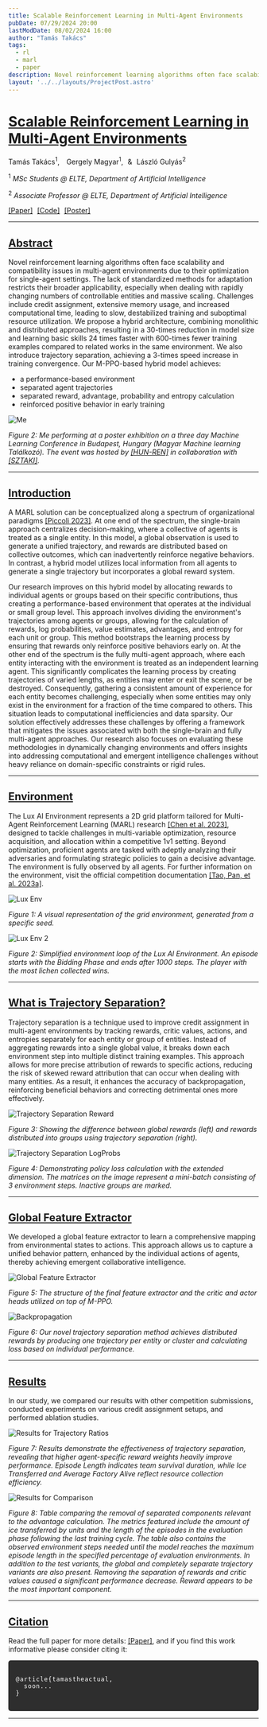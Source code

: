 ```yaml
---
title: Scalable Reinforcement Learning in Multi-Agent Environments
pubDate: 07/29/2024 20:00
lastModDate: 08/02/2024 16:00
author: "Tamás Takács"
tags:
  - rl
  - marl
  - paper
description: Novel reinforcement learning algorithms often face scalability and compatibility issues in multi-agent environments due to their optimization for single-agent settings. The lack of standardized methods for adaptation restricts their broader applicability, especially when dealing with rapidly changing numbers of controllable entities and massive scaling. Challenges include credit assignment, extensive memory usage, and increased computational time, leading to slow, destabilized training and suboptimal resource utilization. We propose a hybrid architecture, combining monolithic and distributed approaches, resulting in a 30-times reduction in model size and learning basic skills 24 times faster with 600-times fewer training examples compared to related works in the same environment. We also introduce trajectory separation, achieving a 3-times speed increase in training convergence.
layout: '../../layouts/ProjectPost.astro'
---
```


# <u>Scalable Reinforcement Learning in Multi-Agent Environments</u>

<p class="text-xl font-bold">
  Tamás Takács<sup>1</sup>,<span style="margin-right: 10px;"></span>
  Gergely Magyar<sup>1</sup>,<span style="margin-right: 5px;"></span>
  &<span style="margin-right: 5px;"></span>
  László Gulyás<sup>2</sup>
</p>

<p>
  <sup>1</sup> <em>MSc Students @ ELTE, Department of Artificial Intelligence</em>
</p>

<p>
  <sup>2</sup> <em>Associate Professor @ ELTE, Department of Artificial Intelligence</em>
</p>

<p>
  <u><a class="font-bold hover:text-tcotta dark:hover:text-dark-tcotta" href="/" title="Paper Link" target="_blank">[Paper]</a></u>
  <span style="margin-right: 5px;"></span>
  <u><a class="font-bold hover:text-tcotta dark:hover:text-dark-tcotta" href="https://github.com/MagmaMultiAgent/MagMA" title="Code Link" target="_blank">[Code]</a></u>
  <span style="margin-right: 5px;"></span>
  <u><a class="font-bold hover:text-tcotta dark:hover:text-dark-tcotta" href="/project/marl/MagMA.pdf" title="Poster Link" target="_blank">[Poster]</a></u>
</p>

<hr class="border-1 border-t border-tcotta dark:border-dark-tcotta my-0" />

## <u>Abstract</u>

Novel reinforcement learning algorithms often face scalability and compatibility issues in multi-agent environments due to their optimization for single-agent settings. The lack of standardized methods for adaptation restricts their broader applicability, especially when dealing with rapidly changing numbers of controllable entities and massive scaling. Challenges include credit assignment, extensive memory usage, and increased computational time, leading to slow, destabilized training and suboptimal resource utilization. We propose a hybrid architecture, combining monolithic and distributed approaches, resulting in a <span class="font-extrabold text-tcotta dark:text-dark-tcotta">30-times reduction in model size</span> and  <span class="font-extrabold text-tcotta dark:text-dark-tcotta">learning basic skills 24 times faster with 600-times fewer training examples </span>compared to related works in the same environment. We also introduce  <span class="font-extrabold text-tcotta dark:text-dark-tcotta">trajectory separation, achieving a 3-times speed increase </span> in training convergence. Our <span class="font-extrabold text-tcotta dark:text-dark-tcotta">M-PPO-based </span> hybrid model achieves:

* <span class="font-extrabold">a performance-based environment</span>
* <span class="font-extrabold">separated agent trajectories</span>
* <span class="font-extrabold">separated reward, advantage, probability and entropy calculation</span>
* <span class="font-extrabold">reinforced positive behavior in early training</span>

<div class="flex justify-center">
  <img src="posterme.jpg" alt="Me" />
</div>

*Figure 2: <span class="font-extrabold">Me performing at a poster exhibition on a three day Machine Learning Conference in Budapest, Hungary (Magyar Machine learning Találkozó). The event was hosted by [<span class="font-extrabold text-tcotta dark:text-dark-tcotta">[HUN-REN]</span>](https://hun-ren.hu/) in collaboration with  [<span class="font-extrabold text-tcotta dark:text-dark-tcotta">[SZTAKI]</span>](https://sztaki.hun-ren.hu/).</span>*

<hr class="border-1 border-t border-tcotta dark:border-dark-tcotta my-0" />


## <u>Introduction</u>

A MARL solution can be conceptualized along a spectrum of organizational paradigms [<span class="font-extrabold text-tcotta dark:text-dark-tcotta">[Piccoli 2023]</span>](https://arxiv.org/pdf/2302.12308). At one end of the spectrum, the <span class="font-extrabold">single-brain approach</span> centralizes decision-making, where a collective of agents is treated as a single entity. In this model, a global observation is used to generate a unified trajectory, and rewards are distributed based on collective outcomes, which can inadvertently reinforce negative behaviors. In contrast, a <span class="font-extrabold">hybrid model</span> utilizes local information from all agents to generate a single trajectory but incorporates a global reward system.

Our research improves on this hybrid model by  <span class="font-extrabold">allocating rewards to individual agents or groups based on their specific contributions</span>, thus creating a performance-based environment that operates at the individual or small group level. This approach involves dividing the environment's trajectories among agents or groups, allowing for the calculation of rewards, log probabilities, value estimates, advantages, and entropy for each unit or group. This method  <span class="font-extrabold">bootstraps the learning process</span> by ensuring that rewards only reinforce positive behaviors early on. At the other end of the spectrum is the fully multi-agent approach, where each entity interacting with the environment is treated as an independent learning agent. This significantly complicates the learning process by creating trajectories of varied lengths, as entities may enter or exit the scene, or be destroyed. Consequently, gathering a consistent amount of experience for each entity becomes challenging, especially when some entities may only exist in the environment for a fraction of the time compared to others. This situation leads to computational inefficiencies and data sparsity. Our solution effectively addresses these challenges by offering a framework that  <span class="font-extrabold">mitigates the issues associated with both the single-brain and fully multi-agent approaches</span>. Our research also focuses on evaluating these methodologies in dynamically changing environments and offers insights into addressing computational and emergent intelligence challenges without heavy reliance on domain-specific constraints or rigid rules.

<hr class="border-1 border-t border-tcotta dark:border-dark-tcotta my-0" />

## <u>Environment</u>

The Lux AI Environment represents a 2D grid platform tailored for <span class="font-extrabold">Multi-Agent Reinforcement Learning (MARL) research</span> [<span class="font-extrabold text-tcotta dark:text-dark-tcotta">[Chen et al. 2023]</span>](https://arxiv.org/abs/2301.01609), designed to tackle challenges in multi-variable optimization, resource acquisition, and allocation within a competitive 1v1 setting. Beyond optimization, proficient agents are tasked with adeptly analyzing their adversaries and formulating strategic policies to gain a decisive advantage. The environment is fully observed by all agents. For further information on the environment, visit the official competition documentation [<span class="font-extrabold text-tcotta dark:text-dark-tcotta">[Tao, Pan, et al. 2023a]</span>](https://www.kaggle.com/competitions/lux-ai-season-2).

<div class="flex justify-center">
  <img src="lux.png" alt="Lux Env" />
</div>

*Figure 1: <span class="font-extrabold">A visual representation of the grid environment, generated from a specific seed.</span>*

<div class="flex justify-center">
  <img src="lux2.png" alt="Lux Env 2" />
</div>

*Figure 2: <span class="font-extrabold">Simplified environment loop of the Lux AI Environment. An episode starts with the Bidding Phase and ends after 1000 steps. The player with the most lichen collected wins.</span>*

<hr class="border-1 border-t border-tcotta dark:border-dark-tcotta my-0" />

## <u>What is Trajectory Separation?</u>

Trajectory separation is a technique used to <span class="font-extrabold">improve credit assignment in multi-agent environments</span> by tracking rewards, critic values, actions, and entropies separately for each entity or group of entities. Instead of aggregating rewards into a single global value, it breaks down each environment step into multiple distinct training examples. This approach allows for more precise attribution of rewards to specific actions, reducing the risk of skewed reward attribution that can occur when dealing with many entities. As a result, it <span class="font-extrabold">enhances the accuracy of backpropagation</span>, reinforcing beneficial behaviors and correcting detrimental ones more effectively.

<div class="flex justify-center">
  <img src="rewards.png" alt="Trajectory Separation Reward" />
</div>

*Figure 3: <span class="font-extrabold"> Showing the difference between global rewards (left) and rewards distributed into groups using trajectory separation (right).</span>*

<div class="flex justify-center">
  <img src="trajsep.png" alt="Trajectory Separation LogProbs" />
</div>

*Figure 4: <span class="font-extrabold">  Demonstrating policy loss calculation with the extended dimension. The matrices on the image represent a mini-batch consisting of 3 environment steps. Inactive groups are marked.</span>*

<hr class="border-1 border-t border-tcotta dark:border-dark-tcotta my-0" />

## <u>Global Feature Extractor</u>

We developed a global feature extractor to learn a comprehensive mapping from environmental states to actions. This approach allows us to capture a unified behavior pattern, enhanced by the individual actions of agents, thereby achieving emergent collaborative intelligence.

<div class="flex justify-center">
  <img src="featureextr.png" alt="Global Feature Extractor" />
</div>

*Figure 5: <span class="font-extrabold"> The structure of the final feature extractor and the critic and actor heads utilized on top of M-PPO.</span>*

<div class="flex justify-center">
  <img src="backprop.png" alt="Backpropagation" />
</div>


*Figure 6: <span class="font-extrabold"> Our novel trajectory separation method achieves distributed rewards by producing one trajectory per entity or cluster and calculating loss based on individual performance.</span>*

<hr class="border-1 border-t border-tcotta dark:border-dark-tcotta my-0" />

## <u>Results</u>

In our study, <span class="font-extrabold">we compared our results with other competition submissions, conducted experiments on various credit assignment setups, and performed ablation studies.</span>

<div class="flex justify-center">
  <img src="result.png" alt="Results for Trajectory Ratios" />
</div>


*Figure 7: <span class="font-extrabold"> Results demonstrate the effectiveness of trajectory separation, revealing that higher agent-specific reward weights heavily improve performance. Episode Length indicates team survival duration, while Ice Transferred and Average Factory Alive reflect resource collection efficiency.</span>*

<div class="flex justify-center">
  <img src="result2.png" alt="Results for Comparison" />
</div>

*Figure 8: <span class="font-extrabold"> Table comparing the removal of separated components relevant to the advantage calculation. The metrics featured include the amount of ice transferred by units and the length of the episodes
in the evaluation phase following the last training cycle. The table also contains the observed environment steps needed until the model reaches the maximum episode length in the specified percentage of
evaluation environments. In addition to the test variants, the global and completely separate trajectory
variants are also present. Removing the separation of rewards and critic values caused a significant
performance decrease. Reward appears to be the most important component.</span>*

<hr class="border-1 border-t border-tcotta dark:border-dark-tcotta my-0" />

## <u>Citation</u>

Read the full paper for more details: <u><a class="font-bold" href="/" title="Paper Link" target="_blank">[Paper]</a></u>, and if you find this work informative please consider citing it:

<pre style="background-color: #2e2e2e; color: #ffffff; padding: 15px; border-radius: 5px; overflow-x: hidden; font-family: monospace; white-space: pre-wrap; word-wrap: break-word;">
  <code style="color: white; letter-spacing: 1px;">
@article{tamastheactual,
  soon...
}
  </code>
</pre>

<hr class="border-1 border-t border-tcotta dark:border-dark-tcotta my-0" />